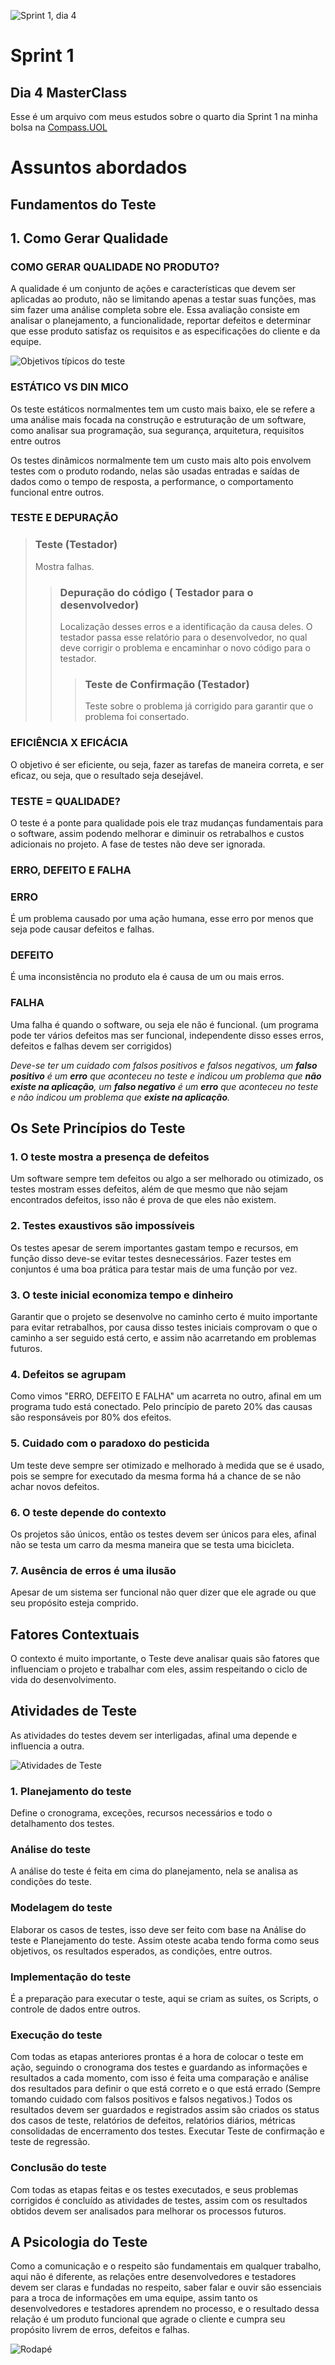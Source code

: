 

![Sprint 1, dia 4](img/readMeImg/s1d4Banner.png)


# Sprint 1
## Dia 4 MasterClass

Esse é um arquivo com meus estudos sobre o quarto dia Sprint 1 na minha bolsa na [Compass.UOL](https://compass.uol/en/about-us/)


# Assuntos abordados


## Fundamentos do Teste
## 1. Como Gerar Qualidade
### COMO GERAR QUALIDADE NO PRODUTO?
A qualidade é um conjunto de ações e características que devem ser aplicadas ao produto, não se limitando apenas a testar suas funções, mas sim fazer uma análise completa sobre ele. Essa avaliação consiste em analisar o planejamento, a funcionalidade, reportar defeitos e determinar que esse produto satisfaz  os requisitos e as especificações do cliente e da equipe.


![Objetivos típicos do teste](img/qualidadeProduto.png)


### ESTÁTICO VS DIN MICO
Os teste estáticos normalmentes tem um custo mais baixo, ele se refere a uma análise mais focada na construção e estruturação de um software, como analisar sua programação, sua segurança, arquitetura, requisitos entre outros


Os testes dinâmicos normalmente tem um custo mais alto pois envolvem testes com o produto rodando, nelas são usadas entradas e saídas de dados como o tempo de resposta, a performance, o comportamento funcional entre outros.


### TESTE E DEPURAÇÃO


> ### Teste (Testador)
> Mostra falhas.
>> ### Depuração do código ( Testador para o desenvolvedor)
>> Localização desses erros e a identificação da causa deles. O testador passa esse relatório para o desenvolvedor, no qual deve corrigir o problema e encaminhar o novo código para o testador.
>>> ### Teste de Confirmação (Testador)
>>> Teste sobre o problema já corrigido para garantir que o problema foi consertado.


### EFICIÊNCIA X EFICÁCIA


O objetivo é ser eficiente, ou seja, fazer as tarefas de maneira correta, e ser eficaz, ou seja, que o resultado seja desejável.


### TESTE = QUALIDADE?


O teste é a ponte para  qualidade pois ele traz mudanças fundamentais para o software, assim podendo melhorar e diminuir os retrabalhos e custos adicionais no projeto. A fase de testes não deve ser ignorada.


### ERRO, DEFEITO E FALHA


### ERRO
É um problema causado por uma ação humana, esse erro por menos que seja pode causar defeitos e falhas.


### DEFEITO
É uma inconsistência no produto ela é causa de um ou mais erros.


### FALHA
Uma falha é quando o software, ou  seja ele não é funcional. (um programa pode ter vários defeitos mas ser funcional, independente disso esses erros, defeitos e falhas devem ser corrigidos)


**Deve-se ter um cuidado com falsos positivos e falsos negativos, um ***falso positivo**** é um ***erro*** que aconteceu no teste e indicou um problema que ***não existe na aplicação***, um ***falso negativo*** é um ***erro*** que aconteceu no teste e não indicou um problema que ***existe na aplicação***.*


## Os Sete Princípios do Teste


### 1. O teste mostra a presença de defeitos
Um software sempre tem defeitos ou algo a ser melhorado ou otimizado, os testes mostram esses defeitos, além de que mesmo que não sejam encontrados defeitos, isso não é prova de que eles não existem.


### 2. Testes exaustivos são impossíveis
Os testes apesar de serem importantes gastam tempo e recursos, em função disso deve-se evitar testes desnecessários. Fazer testes em conjuntos é uma boa prática para testar mais de uma função por vez.


### 3. O teste inicial economiza tempo e dinheiro
Garantir que o projeto se desenvolve no caminho certo é muito importante para evitar retrabalhos, por causa disso testes iniciais comprovam o que o caminho a ser seguido está certo, e assim não acarretando em problemas futuros.


### 4. Defeitos se agrupam
Como vimos "ERRO, DEFEITO E FALHA" um acarreta no outro, afinal em um programa tudo está conectado. Pelo princípio de pareto 20% das causas são responsáveis por 80% dos efeitos.


### 5. Cuidado com o paradoxo do pesticida
Um teste deve sempre ser otimizado e melhorado à medida que se é usado, pois se sempre for  executado da mesma forma há a chance de se não achar novos defeitos.


### 6. O teste depende do contexto
Os projetos são únicos, então os testes devem ser únicos para eles, afinal não se testa um carro da mesma maneira que se testa uma bicicleta.


### 7. Ausência de erros é uma ilusão
Apesar de um sistema ser funcional não quer dizer que ele agrade ou que seu propósito esteja comprido.


## Fatores Contextuais
O contexto é muito importante, o Teste deve analisar quais são fatores que influenciam o projeto e trabalhar com eles, assim respeitando o ciclo de vida do desenvolvimento.


## Atividades de Teste
As atividades do testes devem ser interligadas, afinal uma depende e influencia a outra.

![Atividades de Teste](img/atividadesETarefasDeTeste.png)

### 1. Planejamento do teste
Define o cronograma, exceções, recursos necessários e todo o detalhamento dos testes.


### Análise do teste
A análise do teste é feita em cima do planejamento, nela se analisa as condições do teste.


### Modelagem do teste
Elaborar os casos de testes, isso deve ser feito com base na Análise do teste e Planejamento do teste. Assim oteste acaba tendo forma como seus objetivos, os resultados esperados, as condições, entre outros.


### Implementação do teste
É a preparação para executar o teste, aqui se criam as suítes, os Scripts, o controle de dados entre outros.


### Execução do teste
Com todas as etapas anteriores prontas é a hora de colocar o teste em ação, seguindo o cronograma dos testes e guardando as informações e resultados a cada momento, com isso é feita uma comparação e análise dos resultados para definir o que está correto e o que está errado (Sempre tomando cuidado com falsos positivos e falsos negativos.) Todos os resultados devem ser guardados e registrados assim são criados os status dos casos de teste, relatórios de defeitos, relatórios diários, métricas consolidadas de encerramento dos testes.
Executar Teste de confirmação e teste de regressão.


### Conclusão do teste
Com todas as etapas feitas e os testes executados, e seus problemas corrigidos é concluído as atividades de testes, assim com os resultados obtidos devem ser analisados para melhorar os processos futuros.


## A Psicologia do Teste
Como a comunicação e o respeito são fundamentais em qualquer trabalho, aqui não é diferente, as relações entre desenvolvedores e testadores devem ser claras e fundadas no respeito, saber falar e ouvir são essenciais para a troca de informações em uma equipe, assim tanto os desenvolvedores e testadores aprendem no processo, e o resultado dessa relação é um produto funcional que agrade o cliente e cumpra seu propósito livrem de erros, defeitos e falhas.

![Rodapé](img/readMeImg/rodape.png)








